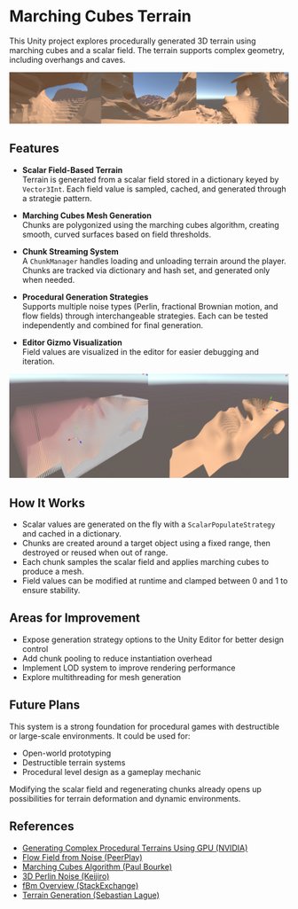 # Marching Cubes Terrain

This Unity project explores procedurally generated 3D terrain using marching cubes and a scalar field. The terrain supports complex geometry, including overhangs and caves.

![Demo](TerrainSamples.png)
## Features

- **Scalar Field-Based Terrain**  
  Terrain is generated from a scalar field stored in a dictionary keyed by `Vector3Int`. Each field value is sampled, cached, and generated through a strategie pattern.

- **Marching Cubes Mesh Generation**  
  Chunks are polygonized using the marching cubes algorithm, creating smooth, curved surfaces based on field thresholds.

- **Chunk Streaming System**  
  A `ChunkManager` handles loading and unloading terrain around the player. Chunks are tracked via dictionary and hash set, and generated only when needed.

- **Procedural Generation Strategies**  
  Supports multiple noise types (Perlin, fractional Brownian motion, and flow fields) through interchangeable strategies. Each can be tested independently and combined for final generation.

- **Editor Gizmo Visualization**  
  Field values are visualized in the editor for easier debugging and iteration.
  
![Demo](TerrainVis.png)
## How It Works

- Scalar values are generated on the fly with a `ScalarPopulateStrategy` and cached in a dictionary.  
- Chunks are created around a target object using a fixed range, then destroyed or reused when out of range.  
- Each chunk samples the scalar field and applies marching cubes to produce a mesh.  
- Field values can be modified at runtime and clamped between 0 and 1 to ensure stability.  

## Areas for Improvement

- Expose generation strategy options to the Unity Editor for better design control  
- Add chunk pooling to reduce instantiation overhead  
- Implement LOD system to improve rendering performance  
- Explore multithreading for mesh generation

## Future Plans

This system is a strong foundation for procedural games with destructible or large-scale environments. It could be used for:

- Open-world prototyping
- Destructible terrain systems
- Procedural level design as a gameplay mechanic

Modifying the scalar field and regenerating chunks already opens up possibilities for terrain deformation and dynamic environments.

## References

- [Generating Complex Procedural Terrains Using GPU (NVIDIA)](https://developer.nvidia.com/gpugems/gpugems3/part-i-geometry/chapter-1-generating-complex-procedural-terrains-using-gpu)  
- [Flow Field from Noise (PeerPlay)](https://www.youtube.com/watch?v=gPNdnIMbe8o&ab_channel=PeerPlay)  
- [Marching Cubes Algorithm (Paul Bourke)](https://paulbourke.net/geometry/polygonise/)  
- [3D Perlin Noise (Keijiro)](https://github.com/keijiro/PerlinNoise)  
- [fBm Overview (StackExchange)](https://gamedev.stackexchange.com/questions/197861/how-to-handle-octave-frequency-in-the-perlin-noise-algorithm)  
- [Terrain Generation (Sebastian Lague)](https://www.youtube.com/watch?v=kM6yRUOnrI8&ab_channel=SebastianLague)
